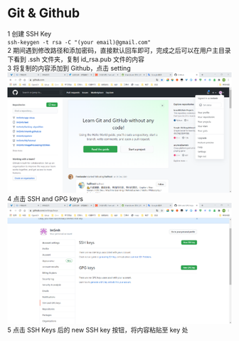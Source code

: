 # Git & Github
1 创建 SSH Key  
`ssh-keygen -t rsa -C "(your email)@gmail.com"`  
2 期间遇到修改路径和添加密码，直接默认回车即可，完成之后可以在用户主目录下看到 .ssh 文件夹，复制 id_rsa.pub 文件的内容  
3 将复制的内容添加到 Github，点击 setting  
![点击settings](2.png)  
4 点击 SSH and GPG keys  
![点击 SSH and GPG keys](3.png)
5 点击 SSH Keys 后的 new SSH key 按钮，将内容粘贴至 key 处
